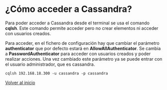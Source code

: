 # ¿Cómo acceder a Cassandra?

Para poder acceder a Cassandra desde el terminal se usa el comando **cqlsh**. Este comando permite acceder pero no crear elementos ni acceder con usuarios creados.

Para acceder, en el fichero de configuración hay que cambiar el parámetro **authenticator** que por defecto estará en **AllowAllAuthenticator**. Se cambia a **PasswordAuthenticator**
para acceder con usuarios creados y poder realizar acciones. Una vez cambiado este parámetro ya se puede entrar con el usuario administrador, que es cassandra.

`cqlsh 192.168.18.300 -u cassandra -p cassandra  `

[ Volver al inicio ](https://github.com/oscarmb99/Cassandra/blob/main/README.md)
